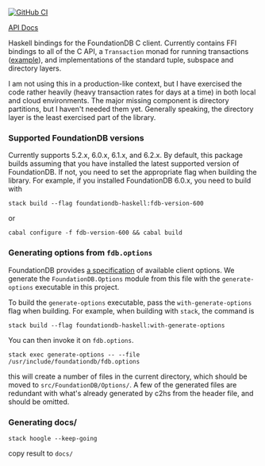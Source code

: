 [![GitHub CI](https://github.com/crclark/foundationdb-haskell/workflows/CI/badge.svg)](https://github.com/crclark/foundationdb-haskell/actions)

[API Docs](https://crclark.github.io/foundationdb-haskell/)

Haskell bindings for the FoundationDB C client. Currently contains FFI bindings to all of the C API, a `Transaction` monad for running transactions ([example](https://github.com/crclark/foundationdb-haskell/blob/1f8d0ba2c4985d2fe3d8e6fcbc852c01050af9bb/tests/Properties.hs#L48)), and implementations of the standard tuple, subspace and directory layers.

I am not using this in a production-like context, but I have exercised the code rather heavily (heavy transaction rates for days at a time) in both local and cloud environments. The major missing component is directory partitions, but I haven't needed them yet. Generally speaking, the directory layer is the least exercised part of the library.

### Supported FoundationDB versions

Currently supports 5.2.x, 6.0.x, 6.1.x, and 6.2.x. By default, this package builds assuming that you have installed the latest supported version of FoundationDB. If not, you need to set the appropriate flag when building the library. For example, if you installed FoundationDB 6.0.x, you need to build with

`stack build --flag foundationdb-haskell:fdb-version-600`

or

`cabal configure -f fdb-version-600 && cabal build`


### Generating options from `fdb.options`

FoundationDB provides [a specification](https://github.com/apple/foundationdb/blob/master/fdbclient/vexillographer/fdb.options) of available client options. We generate the `FoundationDB.Options` module from this file with the `generate-options` executable in this project.

To build the `generate-options` executable, pass the `with-generate-options` flag
when building. For example, when building with `stack`, the command is

```
stack build --flag foundationdb-haskell:with-generate-options
```

You can then invoke it on `fdb.options`.

```
stack exec generate-options -- --file /usr/include/foundationdb/fdb.options
```

this will create a number of files in the current directory, which should be
moved to `src/FoundationDB/Options/`. A few of the generated files are
redundant with what's already generated by c2hs from the header file, and
should be omitted.

### Generating docs/

`stack hoogle --keep-going`

copy result to `docs/`
